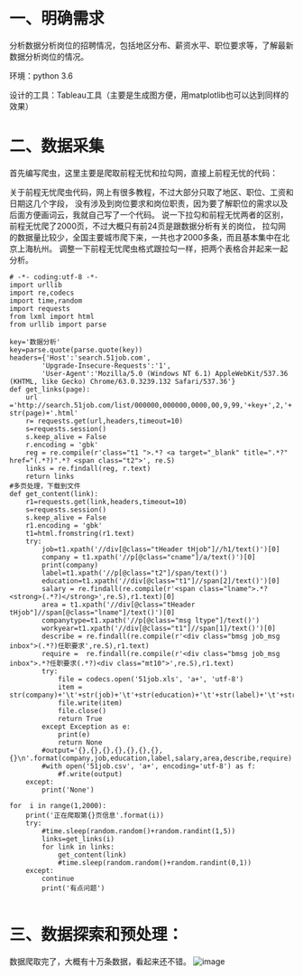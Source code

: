# 一、明确需求

分析数据分析岗位的招聘情况，包括地区分布、薪资水平、职位要求等，了解最新数据分析岗位的情况。

环境：python 3.6

设计的工具：Tableau工具（主要是生成图方便，用matplotlib也可以达到同样的效果）
# 二、数据采集
首先编写爬虫，这里主要是爬取前程无忧和拉勾网，直接上前程无忧的代码：

关于前程无忧爬虫代码，网上有很多教程，不过大部分只取了地区、职位、工资和日期这几个字段，
没有涉及到岗位要求和岗位职责，因为要了解职位的需求以及后面方便画词云，我就自己写了一个代码。
说一下拉勾和前程无忧两者的区别，前程无忧爬了2000页，不过大概只有前24页是跟数据分析有关的岗位，
拉勾网的数据量比较少，全国主要城市爬下来，一共也才2000多条，而且基本集中在北京上海杭州。
调整一下前程无忧爬虫格式跟拉勾一样，把两个表格合并起来一起分析。  
```
# -*- coding:utf-8 -*-  
import urllib  
import re,codecs  
import time,random  
import requests  
from lxml import html  
from urllib import parse  
  
key='数据分析'  
key=parse.quote(parse.quote(key))  
headers={'Host':'search.51job.com',  
        'Upgrade-Insecure-Requests':'1',  
        'User-Agent':'Mozilla/5.0 (Windows NT 6.1) AppleWebKit/537.36 (KHTML, like Gecko) Chrome/63.0.3239.132 Safari/537.36'}  
def get_links(page):  
    url ='http://search.51job.com/list/000000,000000,0000,00,9,99,'+key+',2,'+ str(page)+'.html'  
    r= requests.get(url,headers,timeout=10)  
    s=requests.session()  
    s.keep_alive = False  
    r.encoding = 'gbk'  
    reg = re.compile(r'class="t1 ">.*? <a target="_blank" title=".*?" href="(.*?)".*? <span class="t2">', re.S)  
    links = re.findall(reg, r.text)  
    return links  
#多页处理，下载到文件  
def get_content(link):  
    r1=requests.get(link,headers,timeout=10)  
    s=requests.session()  
    s.keep_alive = False  
    r1.encoding = 'gbk'  
    t1=html.fromstring(r1.text)  
    try:  
        job=t1.xpath('//div[@class="tHeader tHjob"]//h1/text()')[0]  
        company = t1.xpath('//p[@class="cname"]/a/text()')[0]  
        print(company)  
        label=t1.xpath('//p[@class="t2"]/span/text()')  
        education=t1.xpath('//div[@class="t1"]//span[2]/text()')[0]  
        salary = re.findall(re.compile(r'<span class="lname">.*?<strong>(.*?)</strong>',re.S),r1.text)[0]  
        area = t1.xpath('//div[@class="tHeader tHjob"]//span[@class="lname"]/text()')[0]  
        companytype=t1.xpath('//p[@class="msg ltype"]/text()')  
        workyear=t1.xpath('//div[@class="t1"]//span[1]/text()')[0]  
        describe = re.findall(re.compile(r'<div class="bmsg job_msg inbox">(.*?)任职要求',re.S),r1.text)  
        require =  re.findall(re.compile(r'<div class="bmsg job_msg inbox">.*?任职要求(.*?)<div class="mt10">',re.S),r1.text)  
        try:  
            file = codecs.open('51job.xls', 'a+', 'utf-8')  
            item = str(company)+'\t'+str(job)+'\t'+str(education)+'\t'+str(label)+'\t'+str(salary)+'\t'+str(companytype)+'\t'+str(workyear)+'\t'+str(area)+'\t'+str(workyear)+str(describe)+'\t'+str(require)+'\n'  
            file.write(item)  
            file.close()  
            return True  
        except Exception as e:  
            print(e)  
            return None  
        #output='{},{},{},{},{},{},{},{}\n'.format(company,job,education,label,salary,area,describe,require)  
        #with open('51job.csv', 'a+', encoding='utf-8') as f:  
            #f.write(output)  
    except:  
        print('None')  
  
for  i in range(1,2000):  
    print('正在爬取第{}页信息'.format(i))  
    try:  
        #time.sleep(random.random()+random.randint(1,5))  
        links=get_links(i)  
        for link in links:  
            get_content(link)  
            #time.sleep(random.random()+random.randint(0,1))  
    except:  
        continue  
        print('有点问题')   
 
 ```   
 
 # 三、数据探索和预处理：
 数据爬取完了，大概有十万条数据，看起来还不错。
 ![image](https://raw.githubusercontent.com/lbship/lbship.github.io/master/img/51job1.png)

